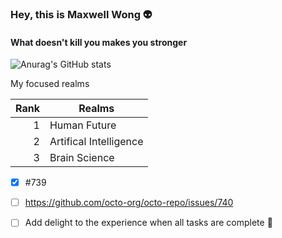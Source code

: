 ### Hey, this is Maxwell Wong 👽
#### What doesn't kill you makes you stronger

![Anurag's GitHub stats](https://github-readme-stats.vercel.app/api?username=Maxwell-Wong&show_icons=true&theme=algolia)


<summary>My focused realms</summary>

| Rank | Realms    |
|-----:|-----------|
|     1| Human Future|
|     2| Artifical Intelligence          |
|     3| Brain Science       |

- [x] #739
- [ ] https://github.com/octo-org/octo-repo/issues/740
- [ ] Add delight to the experience when all tasks are complete :tada:

